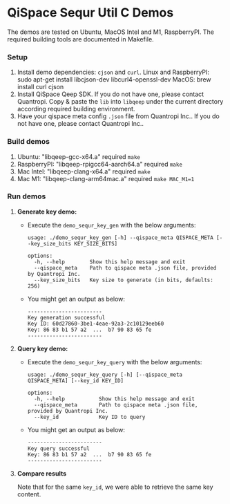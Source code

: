 # QiSpace Sequr Util C Demos
  The demos are tested on Ubuntu, MacOS Intel and M1, RaspberryPI. 
  The required building tools are documented in Makefile.

### Setup
  1. Install demo dependencies: `cjson` and `curl`. 
     Linux and RaspberryPI:  sudo apt-get install libcjson-dev libcurl4-openssl-dev
     MacOS: 	brew install curl cjson 
  2. Install QiSpace Qeep SDK. If you do not have one, please contact Quantropi.
     Copy & paste the `lib` into `libqeep` under the current directory according required building environment. 
  3. Have your qispace meta config `.json` file from Quantropi Inc.. If you do not have one, please contact Quantropi Inc..

### Build demos
  1. Ubuntu: "libqeep-gcc-x64.a" required
      `make`
  2. RaspberryPI: "libqeep-rpigcc64-aarch64.a" required
      `make`
  3. Mac Intel: "libqeep-clang-x64.a" required
      `make`
  4. Mac M1: "libqeep-clang-arm64mac.a" required
       `make MAC_M1=1`

### Run demos

  1. **Generate key demo:**
      - Execute the `demo_sequr_key_gen` with the below arguments:
        ```
        usage: ./demo_sequr_key_gen [-h] --qispace_meta QISPACE_META [--key_size_bits KEY_SIZE_BITS]

        options:
          -h, --help        Show this help message and exit
          --qispace_meta    Path to qispace meta .json file, provided by Quantropi Inc.
          --key_size_bits   Key size to generate (in bits, defaults: 256)
        ```
      - You might get an output as below:
        ```
        ------------------------
        Key generation successful
        Key ID: 60d27860-3be1-4eae-92a3-2c10129eeb60
        Key: 86 83 b1 57 a2  ...  b7 90 83 65 fe
        ------------------------
        ```
  2. **Query key demo:**
      - Execute the `demo_sequr_key_query` with the below arguments:
        ```
        usage: ./demo_sequr_key_query [-h] [--qispace_meta QISPACE_META] [--key_id KEY_ID]

        options:
          -h, --help           Show this help message and exit
          --qispace_meta       Path to qispace meta .json file, provided by Quantropi Inc.
          --key_id             Key ID to query
        ```
      - You might get an output as below:
        ```
        ------------------------
        Key query successful
        Key: 86 83 b1 57 a2  ...  b7 90 83 65 fe
        ------------------------
        ```
  3. **Compare results**

      Note that for the same `key_id`, we were able to retrieve the same key content.
